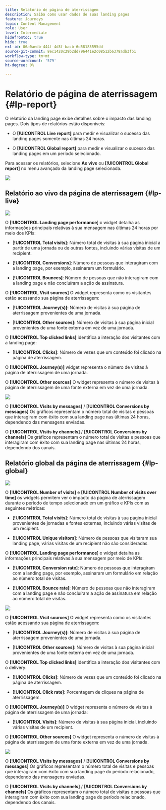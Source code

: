 ```yaml
---
title: Relatório de página de aterrissagem
description: Saiba como usar dados de suas landing pages
feature: Journeys
topic: Content Management
role: User
level: Intermediate
hidefromtoc: true
hide: true
exl-id: 06a0aedb-444f-4d3f-bacb-6d58185595dd
source-git-commit: 8ec1420c29b2dd796441e2c08512b6378adb3fb1
workflow-type: tm+mt
source-wordcount: '579'
ht-degree: 0%

---
```


# Relatório de página de aterrissagem {#lp-report}

O relatório da landing page exibe detalhes sobre o impacto das landing pages. Dois tipos de relatórios estão disponíveis:

* O **[!UICONTROL Live report]** para medir e visualizar o sucesso das landing pages somente nas últimas 24 horas.

* O **[!UICONTROL Global report]** para medir e visualizar o sucesso das landing pages em um período selecionado.

Para acessar os relatórios, selecione **Ao vivo** ou **[!UICONTROL Global report]** no menu avançado da landing page selecionada.

![](../assets/landing_page_report_1.png)

## Relatório ao vivo da página de aterrissagem {#lp-live}

![](../assets/landing_page_report_2.png)

O **[!UICONTROL Landing page performance]** o widget detalha as informações principais relativas à sua mensagem nas últimas 24 horas por meio dos KPIs:

* **[!UICONTROL Total visits]**: Número total de visitas à sua página inicial a partir de uma jornada ou de outras fontes, incluindo várias visitas de um recipient.

* **[!UICONTROL Conversions]**: Número de pessoas que interagiram com a landing page, por exemplo, assinaram um formulário.

* **[!UICONTROL Bounces]**: Número de pessoas que não interagiram com a landing page e não concluíram a ação de assinatura.

O **[!UICONTROL Visit sources]** O widget representa como os visitantes estão acessando sua página de aterrissagem:

* **[!UICONTROL Journey(s)]**: Número de visitas à sua página de aterrissagem provenientes de uma jornada.

* **[!UICONTROL Other sources]**: Número de visitas à sua página inicial provenientes de uma fonte externa em vez de uma jornada.

O **[!UICONTROL Top clicked links]** identifica a interação dos visitantes com a landing page:

* **[!UICONTROL Clicks]**: Número de vezes que um conteúdo foi clicado na página de aterrissagem.

O **[!UICONTROL Journey(s)]** widget representa o número de visitas à página de aterrissagem de uma jornada.

O **[!UICONTROL Other sources]** O widget representa o número de visitas à página de aterrissagem de uma fonte externa em vez de uma jornada.

![](../assets/landing_page_report_3.png)

O **[!UICONTROL Visits by messages]** / **[!UICONTROL Conversions by messages]** Os gráficos representam o número total de visitas e pessoas que interagiram com êxito com sua landing page nas últimas 24 horas, dependendo das mensagens enviadas.

O **[!UICONTROL Visits by channels]** / **[!UICONTROL Conversions by channels]** Os gráficos representam o número total de visitas e pessoas que interagiram com êxito com sua landing page nas últimas 24 horas, dependendo dos canais.

## Relatório global da página de aterrissagem {#lp-global}

![](../assets/landing_page_report_4.png)

O **[!UICONTROL Number of visits]** e **[!UICONTROL Number of visits over time]** os widgets permitem ver o impacto da página de aterrissagem durante o período de tempo selecionado em um gráfico e KPIs com as seguintes métricas:

* **[!UICONTROL Total visits]**: Número total de visitas à sua página inicial provenientes de jornadas e fontes externas, incluindo várias visitas de um recipient.

* **[!UICONTROL Unique visitors]**: Número de pessoas que visitaram sua landing page, várias visitas de um recipient não são consideradas.

O **[!UICONTROL Landing page performance]** o widget detalha as informações principais relativas à sua mensagem por meio de KPIs:

* **[!UICONTROL Conversion rate]**: Número de pessoas que interagiram com a landing page, por exemplo, assinaram um formulário em relação ao número total de visitas.

* **[!UICONTROL Bounce rate]**: Número de pessoas que não interagiram com a landing page e não concluíram a ação de assinatura em relação ao número total de visitas.

![](../assets/landing_page_report_5.png)

O **[!UICONTROL Visit sources]** O widget representa como os visitantes estão acessando sua página de aterrissagem:

* **[!UICONTROL Journey(s)]**: Número de visitas à sua página de aterrissagem provenientes de uma jornada.

* **[!UICONTROL Other sources]**: Número de visitas à sua página inicial provenientes de uma fonte externa em vez de uma jornada.

O **[!UICONTROL Top clicked links]** identifica a interação dos visitantes com o delivery:

* **[!UICONTROL Clicks]**: Número de vezes que um conteúdo foi clicado na página de aterrissagem.

* **[!UICONTROL Click rate]**: Porcentagem de cliques na página de aterrissagem.

O **[!UICONTROL Journey(s)]** O widget representa o número de visitas à página de aterrissagem de uma jornada:

* **[!UICONTROL Visits]**: Número de visitas à sua página inicial, incluindo várias visitas de um recipient.

O **[!UICONTROL Other sources]** O widget representa o número de visitas à página de aterrissagem de uma fonte externa em vez de uma jornada.

![](../assets/landing_page_report_6.png)

O **[!UICONTROL Visits by messages]** / **[!UICONTROL Conversions by messages]** Os gráficos representam o número total de visitas e pessoas que interagiram com êxito com sua landing page do período relacionado, dependendo das mensagens enviadas.

O **[!UICONTROL Visits by channels]** / **[!UICONTROL Conversions by channels]** Os gráficos representam o número total de visitas e pessoas que interagiram com êxito com sua landing page do período relacionado, dependendo dos canais.
